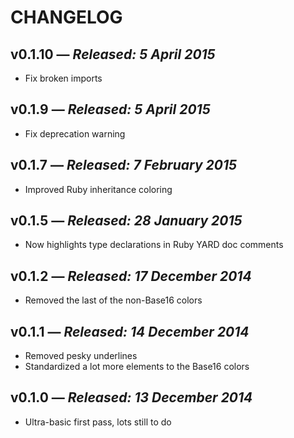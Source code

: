 # CHANGELOG

## **v0.1.10** &mdash; *Released: 5 April 2015*

* Fix broken imports

## **v0.1.9** &mdash; *Released: 5 April 2015*

* Fix deprecation warning

## **v0.1.7** &mdash; *Released: 7 February 2015*

* Improved Ruby inheritance coloring

## **v0.1.5** &mdash; *Released: 28 January 2015*

* Now highlights type declarations in Ruby YARD doc comments

## **v0.1.2** &mdash; *Released: 17 December 2014*

* Removed the last of the non-Base16 colors

## **v0.1.1** &mdash; *Released: 14 December 2014*

* Removed pesky underlines
* Standardized a lot more elements to the Base16 colors

## **v0.1.0** &mdash; *Released: 13 December 2014*

* Ultra-basic first pass, lots still to do
